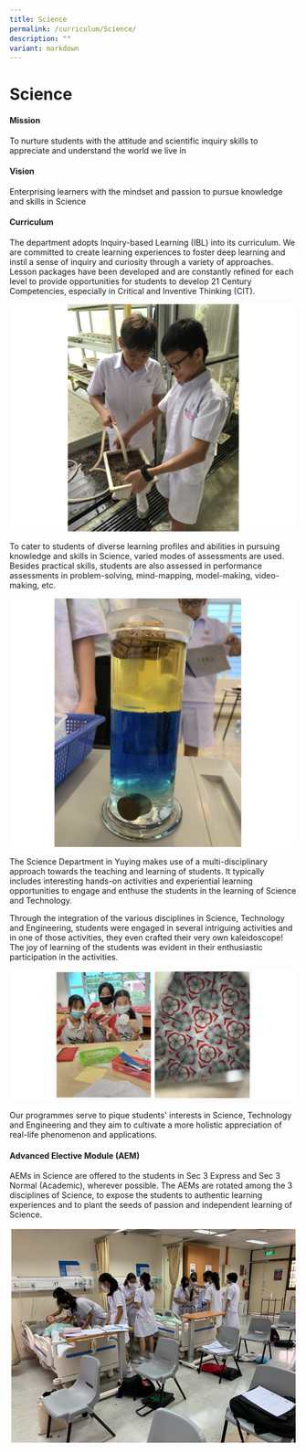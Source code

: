 ```yaml
---
title: Science
permalink: /curriculum/Science/
description: ""
variant: markdown
---
```

Science
=======
#### Mission

To nurture students with the attitude and scientific inquiry skills to appreciate and understand the world we live in

  

#### Vision

Enterprising learners with the mindset and passion to pursue knowledge and skills in Science

  

#### Curriculum

  


  

The department adopts Inquiry-based Learning (IBL) into its curriculum. We are committed to create learning experiences to foster deep learning and instil a sense of inquiry and curiosity through a variety of approaches. Lesson packages have been developed and are constantly refined for each level to provide opportunities for students to develop 21 Century Competencies, especially in Critical and Inventive Thinking (CIT).


![](/images/Science1.png)

To cater to students of diverse learning profiles and abilities in pursuing knowledge and skills in Science, varied modes of assessments are used. Besides practical skills, students are also assessed in performance assessments in problem-solving, mind-mapping, model-making, video-making, etc.

![](/images/Science2.png)

The Science Department in Yuying makes use of a multi-disciplinary approach towards the teaching and learning of students. It typically includes interesting hands-on activities and experiential learning opportunities to engage and enthuse the students in the learning of Science and Technology.

Through the integration of the various disciplines in Science, Technology and Engineering, students were engaged in several intriguing activities and in one of those activities, they even crafted their very own kaleidoscope! The joy of learning of the students was evident in their enthusiastic participation in the activities.

![](/images/Sci.png)

Our programmes serve to pique students' interests in Science, Technology and Engineering and they aim to cultivate a more holistic appreciation of real-life phenomenon and applications.

#### Advanced Elective Module (AEM) 

AEMs in Science are offered to the students in Sec 3 Express and Sec 3 Normal (Academic), wherever possible. The AEMs are rotated among the 3 disciplines of Science, to expose the students to authentic learning experiences and to plant the seeds of passion and independent learning of Science.

![](/images/Science3.png)